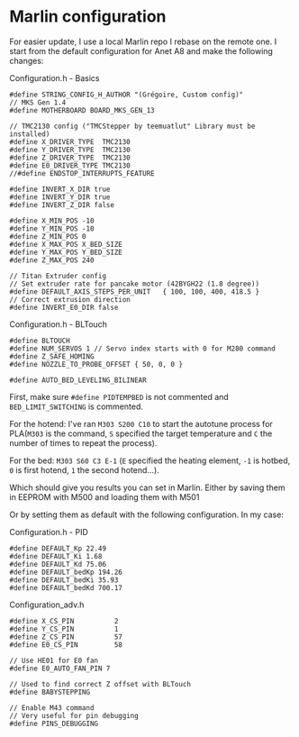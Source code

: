 # Marlin configuration

For easier update, I use a local Marlin repo I rebase on the remote one.
I start from the default configuration for Anet A8 and make the following changes:

Configuration.h - Basics
```
#define STRING_CONFIG_H_AUTHOR "(Grégoire, Custom config)"
// MKS Gen 1.4
#define MOTHERBOARD BOARD_MKS_GEN_13

// TMC2130 config ("TMCStepper by teemuatlut" Library must be installed)
#define X_DRIVER_TYPE  TMC2130
#define Y_DRIVER_TYPE  TMC2130
#define Z_DRIVER_TYPE  TMC2130
#define E0_DRIVER_TYPE TMC2130
//#define ENDSTOP_INTERRUPTS_FEATURE

#define INVERT_X_DIR true
#define INVERT_Y_DIR true
#define INVERT_Z_DIR false

#define X_MIN_POS -10
#define Y_MIN_POS -10
#define Z_MIN_POS 0
#define X_MAX_POS X_BED_SIZE
#define Y_MAX_POS Y_BED_SIZE
#define Z_MAX_POS 240

// Titan Extruder config
// Set extruder rate for pancake motor (42BYGH22 (1.8 degree))
#define DEFAULT_AXIS_STEPS_PER_UNIT   { 100, 100, 400, 418.5 }
// Correct extrusion direction
#define INVERT_E0_DIR false
```

Configuration.h - BLTouch
```
#define BLTOUCH
#define NUM_SERVOS 1 // Servo index starts with 0 for M280 command
#define Z_SAFE_HOMING
#define NOZZLE_TO_PROBE_OFFSET { 50, 0, 0 }

#define AUTO_BED_LEVELING_BILINEAR

```

First, make sure `#define PIDTEMPBED` is not commented and `BED_LIMIT_SWITCHING` is commented.

For the hotend: I've ran `M303 S200 C10` to start the autotune process for PLA(`M303` is the command, `S` specified the target temperature and `C` the number of times to repeat the process).

For the bed: `M303 S60 C3 E-1` (`E` specified the heating element, `-1` is hotbed, `0` is first hotend, `1` the second hotend...).

Which should give you results you can set in Marlin.
Either by saving them in EEPROM with M500 and loading them with M501

Or by setting them as default with the following configuration. In my case:

Configuration.h - PID
```
#define DEFAULT_Kp 22.49
#define DEFAULT_Ki 1.68
#define DEFAULT_Kd 75.06
#define DEFAULT_bedKp 194.26
#define DEFAULT_bedKi 35.93
#define DEFAULT_bedKd 700.17
```

Configuration_adv.h
```
#define X_CS_PIN          2
#define Y_CS_PIN          1
#define Z_CS_PIN          57
#define E0_CS_PIN         58

// Use HE01 for E0 fan
#define E0_AUTO_FAN_PIN 7

// Used to find correct Z offset with BLTouch
#define BABYSTEPPING

// Enable M43 command
// Very useful for pin debugging
#define PINS_DEBUGGING
```
